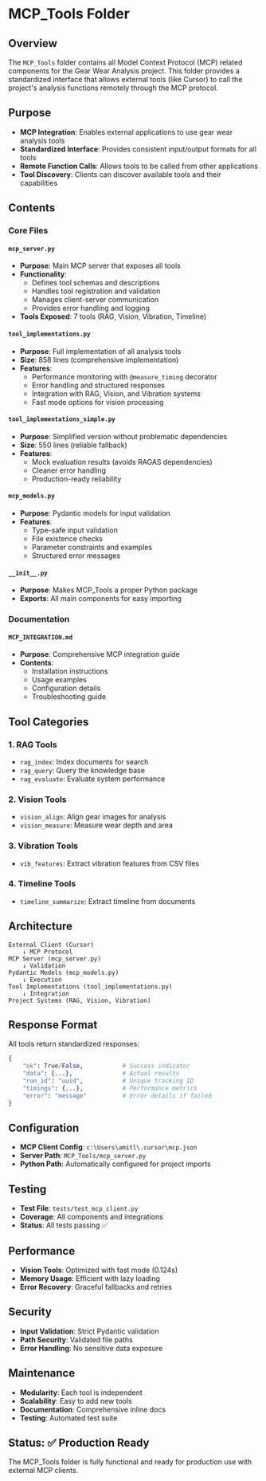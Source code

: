 # MCP_Tools Folder

## Overview
The `MCP_Tools` folder contains all Model Context Protocol (MCP) related components for the Gear Wear Analysis project. This folder provides a standardized interface that allows external tools (like Cursor) to call the project's analysis functions remotely through the MCP protocol.

## Purpose
- **MCP Integration**: Enables external applications to use gear wear analysis tools
- **Standardized Interface**: Provides consistent input/output formats for all tools
- **Remote Function Calls**: Allows tools to be called from other applications
- **Tool Discovery**: Clients can discover available tools and their capabilities

## Contents

### Core Files

#### `mcp_server.py`
- **Purpose**: Main MCP server that exposes all tools
- **Functionality**: 
  - Defines tool schemas and descriptions
  - Handles tool registration and validation
  - Manages client-server communication
  - Provides error handling and logging
- **Tools Exposed**: 7 tools (RAG, Vision, Vibration, Timeline)

#### `tool_implementations.py`
- **Purpose**: Full implementation of all analysis tools
- **Size**: 858 lines (comprehensive implementation)
- **Features**:
  - Performance monitoring with `@measure_timing` decorator
  - Error handling and structured responses
  - Integration with RAG, Vision, and Vibration systems
  - Fast mode options for vision processing

#### `tool_implementations_simple.py`
- **Purpose**: Simplified version without problematic dependencies
- **Size**: 550 lines (reliable fallback)
- **Features**:
  - Mock evaluation results (avoids RAGAS dependencies)
  - Cleaner error handling
  - Production-ready reliability

#### `mcp_models.py`
- **Purpose**: Pydantic models for input validation
- **Features**:
  - Type-safe input validation
  - File existence checks
  - Parameter constraints and examples
  - Structured error messages

#### `__init__.py`
- **Purpose**: Makes MCP_Tools a proper Python package
- **Exports**: All main components for easy importing

### Documentation

#### `MCP_INTEGRATION.md`
- **Purpose**: Comprehensive MCP integration guide
- **Contents**:
  - Installation instructions
  - Usage examples
  - Configuration details
  - Troubleshooting guide

## Tool Categories

### 1. RAG Tools
- `rag_index`: Index documents for search
- `rag_query`: Query the knowledge base
- `rag_evaluate`: Evaluate system performance

### 2. Vision Tools
- `vision_align`: Align gear images for analysis
- `vision_measure`: Measure wear depth and area

### 3. Vibration Tools
- `vib_features`: Extract vibration features from CSV files

### 4. Timeline Tools
- `timeline_summarize`: Extract timeline from documents

## Architecture

```
External Client (Cursor) 
    ↓ MCP Protocol
MCP Server (mcp_server.py)
    ↓ Validation
Pydantic Models (mcp_models.py)
    ↓ Execution
Tool Implementations (tool_implementations.py)
    ↓ Integration
Project Systems (RAG, Vision, Vibration)
```

## Response Format
All tools return standardized responses:
```python
{
    "ok": True/False,           # Success indicator
    "data": {...},              # Actual results
    "run_id": "uuid",           # Unique tracking ID
    "timings": {...},           # Performance metrics
    "error": "message"          # Error details if failed
}
```

## Configuration
- **MCP Client Config**: `c:\Users\amitl\.cursor\mcp.json`
- **Server Path**: `MCP_Tools/mcp_server.py`
- **Python Path**: Automatically configured for project imports

## Testing
- **Test File**: `tests/test_mcp_client.py`
- **Coverage**: All components and integrations
- **Status**: All tests passing ✅

## Performance
- **Vision Tools**: Optimized with fast mode (0.124s)
- **Memory Usage**: Efficient with lazy loading
- **Error Recovery**: Graceful fallbacks and retries

## Security
- **Input Validation**: Strict Pydantic validation
- **Path Security**: Validated file paths
- **Error Handling**: No sensitive data exposure

## Maintenance
- **Modularity**: Each tool is independent
- **Scalability**: Easy to add new tools
- **Documentation**: Comprehensive inline docs
- **Testing**: Automated test suite

## Status: ✅ Production Ready
The MCP_Tools folder is fully functional and ready for production use with external MCP clients.
